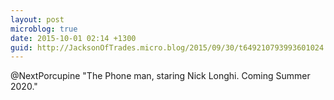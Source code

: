 ```yaml
---
layout: post
microblog: true
date: 2015-10-01 02:14 +1300
guid: http://JacksonOfTrades.micro.blog/2015/09/30/t649210793993601024.html
---
```

@NextPorcupine "The Phone man, staring Nick Longhi. Coming Summer 2020."
